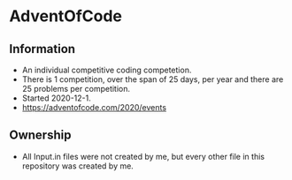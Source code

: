 # AdventOfCode
## Information  
- An individual competitive coding competetion.  
- There is 1 competition, over the span of 25 days, per year and there are 25 problems per competition.  
- Started 2020-12-1.
- https://adventofcode.com/2020/events
## Ownership
- All Input.in files were not created by me, but every other file in this repository was created by me. 
